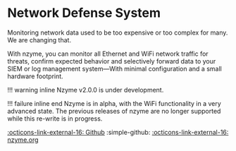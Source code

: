 # Network Defense System

Monitoring network data used to be too expensive or too complex for many. We are changing that.

With nzyme, you can monitor all Ethernet and WiFi network traffic for threats, confirm expected behavior and selectively forward data to your SIEM or log management system—With minimal configuration and a small hardware footprint.

!!! warning inline
    Nzyme v2.0.0 is under development.

!!! failure inline end
    Nzyme is in alpha, with the WiFi functionality in a very advanced state. The previous releases of nzyme are no longer supported while this re-write is in progress.


[:octicons-link-external-16: Github](https://github.com/nzymedefense/nzyme) :simple-github:
[:octicons-link-external-16: nzyme.org](https://www.nzyme.org/)